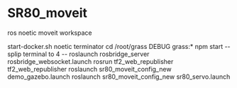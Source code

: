 # SR80_moveit
ros noetic moveit workspace

start-docker.sh noetic
terminator
cd /root/grass
DEBUG grass:* npm start
-- splip terminal to 4 --
roslaunch rosbridge_server rosbridge_websocket.launch
rosrun tf2_web_republisher tf2_web_republisher
roslaunch sr80_moveit_config_new demo_gazebo.launch
roslaunch sr80_moveit_config_new sr80_servo.launch

